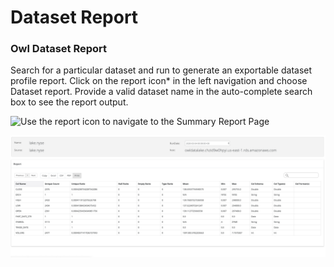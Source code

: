 # Dataset Report

### Owl Dataset Report <a id="owl-weekly-rollup-reports"></a>

Search for a particular dataset and run to generate an exportable dataset profile report. Click on the report icon\* in the left navigation and choose Dataset report. Provide a valid dataset name in the auto-complete search box to see the report output.

![Use the report icon to navigate to the Summary Report Page](../.gitbook/assets/screen-shot-2020-05-07-at-6.55.18-pm.png)

![](../.gitbook/assets/screen-shot-2020-05-07-at-6.53.09-pm.png)

